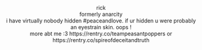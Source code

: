 <div align="center"> rick </div>
<div align="center"> formerly anarcity 
<br />
<div align="center"> i have virtually nobody hidden #peaceandlove. if ur hidden u were probably an eyestrain skin. oops !
<div align="center"> more abt me :3 https://rentry.co/teampeasantpoppers or https://rentry.co/spireofdeceitandtruth
